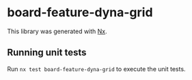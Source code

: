 # board-feature-dyna-grid

This library was generated with [Nx](https://nx.dev).

## Running unit tests

Run `nx test board-feature-dyna-grid` to execute the unit tests.
